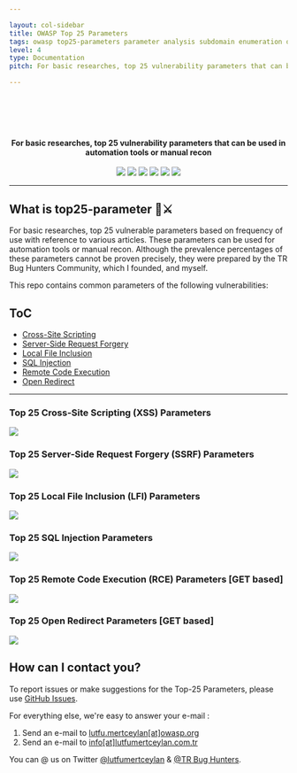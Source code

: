 ```yaml
---

layout: col-sidebar
title: OWASP Top 25 Parameters
tags: owasp top25-parameters parameter analysis subdomain enumeration osint recon
level: 4
type: Documentation
pitch: For basic researches, top 25 vulnerability parameters that can be used in automation tools or manual recon.

---
```


<h1 align="center">
  <br>
  <a href="https://github.com/OWASP/www-project-top-25-parameters"><img src="https://raw.githubusercontent.com/OWASP/www-project-top-25-parameters/main/assets/images/top25-parameter-logo.png" alt=""></a>
</h1>
<h4 align="center">For basic researches, top 25 vulnerability parameters that can be used in automation tools or manual recon</h4>

<p align="center">
<a href="https://owasp.org/projects/#div-flagships"><img src="https://camo.githubusercontent.com/324b9ee59428ef4e100e9b37216c82b65e639d1a05ba443b8460e6c4137cda6e/68747470733a2f2f696d672e736869656c64732e696f2f62616467652f4f574153502d466c61677368697025323050726f6a6563742d3438413634362e737667"></a>
<a href="https://www.apache.org/licenses/LICENSE-2.0"><img src="https://camo.githubusercontent.com/1698104e976c681143eb0841f9675c6f802bb7aa832afc0c7a4e719b1f3cf955/68747470733a2f2f696d672e736869656c64732e696f2f62616467652f6c6963656e73652d417061636865253230322e302d626c75652e737667"></a>
<a href="https://github.com/lutfumertceylan/top25-parameter/tree/master"><img src="https://img.shields.io/github/v/release/OWASP/www-project-top-25-parameters?style=flat"></a>
<a href=""><img src="https://img.shields.io/badge/contributions-welcome-brightgreen.svg?style=flat"></a>
<a href="https://twitter.com/intent/follow?screen_name=owasp"><img src="https://img.shields.io/twitter/follow/owasp?style=flat&logo=twitter"></a>
<a href="https://github.com/lutfumertceylan"><img src="https://img.shields.io/github/stars/lutfumertceylan?style=flat&logo=github"></a>
</p>

---

## What is top25-parameter 🧙⚔️

For basic researches, top 25 vulnerable parameters based on frequency of use with reference to various articles. These parameters can be used for automation tools or manual recon. Although the prevalence percentages of these parameters cannot be proven precisely, they were prepared by the TR Bug Hunters Community, which I founded, and myself.

This repo contains common parameters of the following vulnerabilities:

## ToC
- [Cross-Site Scripting](#top-25-cross-site-scripting-xss-parameters)
- [Server-Side Request Forgery](#top-25-server-side-request-forgery-ssrf-parameters)
- [Local File Inclusion](#top-25-local-file-inclusion-lfi-parameters)
- [SQL Injection](#top-25-sql-injection-parameters-for-trbughunters)
- [Remote Code Execution](#top-25-remote-code-execution-rce-parameters-get-based)
- [Open Redirect](#top-25-open-redirect-parameters-get-based)

---

### Top 25 **Cross-Site Scripting (XSS)** Parameters

<img src="https://raw.githubusercontent.com/OWASP/www-project-top-25-parameters/main/assets/images/xss-owasp_top25pic.png">

### Top 25 **Server-Side Request Forgery (SSRF)** Parameters

<img src="https://raw.githubusercontent.com/OWASP/www-project-top-25-parameters/main/assets/images/ssrf-owasp_top25pic.png">

### Top 25 **Local File Inclusion (LFI)** Parameters

<img src="https://raw.githubusercontent.com/OWASP/www-project-top-25-parameters/main/assets/images/lfi-owasp_top25pic.png">

### Top 25 **SQL Injection** Parameters

<img src="https://raw.githubusercontent.com/OWASP/www-project-top-25-parameters/main/assets/images/sql-owasp_top25pic.png">

### Top 25 **Remote Code Execution (RCE)** Parameters [GET based]

<img src="https://raw.githubusercontent.com/OWASP/www-project-top-25-parameters/main/assets/images/rce-owasp_top25pic.png">

### Top 25 **Open Redirect** Parameters [GET based]

<img src="https://raw.githubusercontent.com/OWASP/www-project-top-25-parameters/main/assets/images/openredirect-owasp_top25pic.png">

## How can I contact you?

To report issues or make suggestions for the Top-25 Parameters, please use [GitHub Issues](https://github.com/OWASP/www-project-top-25-parameters/issues).

For everything else, we're easy to answer your e-mail :

1. Send an e-mail to [lutfu.mertceylan[at]owasp.org](mailto:lutfu.mertceylan[at]owasp.org)
2. Send an e-mail to [info[at]lutfumertceylan.com.tr](mailto:info@lutfumertceylan.com.tr)

You can @ us on Twitter [@lutfumertceylan](https://twitter.com/lutfumertceylan) & [@TR Bug Hunters](https://twitter.com/trbughunters).
